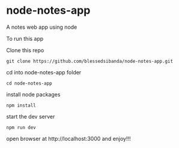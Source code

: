 # node-notes-app
A notes web app using node

To run this app

Clone this repo

```git clone https://github.com/blessedsibanda/node-notes-app.git```

cd into node-notes-app folder

```cd node-notes-app```

install node packages

```npm install```

start the dev server

```npm run dev```

open browser at http://localhost:3000 and enjoy!!!
